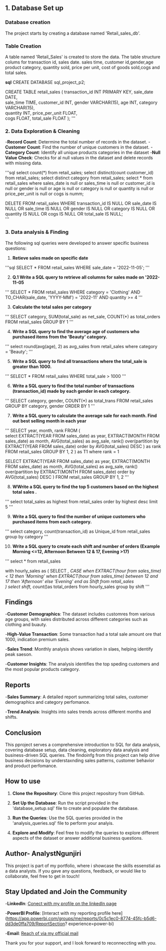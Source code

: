 ## 1. Database Set up

### Database creation
The project starts by creating a database named 'Retail_sales_db'.

### Table Creation
 A table named 'Retail_Sales' is created to store the data. The table structure colums for transaction id, sales date. sales time, customer id,gender,age product category, quantity sold, price per unit, cost of goods sold,cogs and total sales.



**sql**
CREATE DATABASE sql_project_p2;

CREATE TABLE retail_sales
            (
                transaction_id INT PRIMARY KEY,	
                sale_date DATE,	 
                sale_time TIME,	
                customer_id	INT,
                gender	VARCHAR(15),
                age	INT,
                category VARCHAR(15),	
                quantity	INT,
                price_per_unit FLOAT,	
                cogs	FLOAT,
                total_sale FLOAT
            );
'''
### 2. Data Exploration & Cleaning

-**Record Count**: Determine the total number of records in the dataset.
-**Customer Count**: Find the number of unique customers in the dataset.
-**Category Count**: Identify all unique products categories in the dataset
-**Null Value Check**: Checks for al null values in the dataset and delete records with missing data.



'''sql
    select count(*) from retail_sales;
    select distinct(count customer_id) from retail_sales;
    select distinct category from retail_sales;
    select * from retail_sales
    where
    sales_date is null or sales_time is null or customer_id is null or gender is null 
    or age is null or category is null or quantity is null or price_per_unit is null or cogs is numm;

   DELETE FROM retail_sales
   WHERE 
    transaction_id IS NULL
    OR sale_date IS NULL
    OR sale_time IS NULL
    OR gender IS NULL
    OR category IS NULL
    OR quantity IS NULL
    OR cogs IS NULL
    OR total_sale IS NULL;  
'''


### 3. Data analysis & Finding

The following sql queries were developed to answer specific business questions:
1. **Retieve sales made on specific date**

   
'''sql
   SELECT *
   FROM retail_sales
   WHERE sale_date = '2022-11-05';
'''


2. **Q.1 Write a SQL query to retrieve all columns for sales made on '2022-11-05**


'''
   SELECT *
   FROM retail_sales
   WHERE 
    category = 'Clothing'
    AND 
    TO_CHAR(sale_date, 'YYYY-MM') = '2022-11'
    AND
    quantity >= 4
'''   

 
 3. **Calculate the total sales per category**

    
'''
    SELECT 
    category,
    SUM(total_sale) as net_sale,
    COUNT(*) as total_orders
    FROM retail_sales
    GROUP BY 1
'''


4. **Write a SQL query to find the average age of customers who purchased items from the 'Beauty' category.**

   
'''
    select round(avg(age), 2) as avg_sales
    from retail_sales
    where category = 'Beauty';
'''


5. **Write a SQL query to find all transactions where the total_sale is greater than 1000.**

   
'''
  SELECT * FROM retail_sales
  WHERE total_sale > 1000
'''


6. **Write a SQL query to find the total number of transactions (transaction_id) made by each gender in each category.**

    
'''
 SELECT 
 category,
 gender,
 COUNT(*) as total_trans
FROM retail_sales
GROUP BY category, gender
ORDER BY 1
'''


7. **Write a SQL query to calculate the average sale for each month. Find out best selling month in each year**

    
'''
SELECT  year,
month,
rank
FROM
(	
select
EXTRACT(YEAR FROM sales_date) as year,
EXTRACT(MONTH FROM sales_date) as month,
AVG(total_sales) as avg_sale,
rank() over(partition by EXTRACT(YEAR FROM sales_date) order by AVG(total_sales) DESC ) as rank
FROM retail_sales
GROUP BY 1, 2
) as T1
where rank = 1


SELECT 
EXTRACT(YEAR FROM sales_date) as year,
EXTRACT(MONTH FROM sales_date) as month,
AVG(total_sales) as avg_sale,
rank() over(partition by EXTRACT(MONTH FROM sales_date) order by AVG(total_sales) DESC )
FROM retail_sales
GROUP BY 1, 2
'''
	


8. **WWrite a SQL query to find the top 5 customers based on the highest total sales .**

   
'''
select 
total_sales as highest
from retail_sales 
order by highest desc
limit 5
'''



9. **Write a SQL query to find the number of unique customers who purchased items from each category.**

    
'''
select 
category,
count(transaction_id) as Unique_id
from retail_sales 
group by category
'''



10. **Write a SQL query to create each shift and number of orders (Example Morning <=12, Afternoon Between 12 & 17, Evening >17)**

    
'''
select * from retail_sales

with hourly_sales
as
(
SELECT *,
CASE
when EXTRACT(hour from sales_time) < 12  then 'Morning'
when EXTRACT(hour from sales_time) between 12 and 17 then 'Afternoon'
else 'Evening'
end as Shift
from retail_sales	
)
select 
shift,
count(*)as total_orders
from hourly_sales
group by shift
'''

## Findings

-**Customer Demographics**: The dataset includes customres from various age groups, with sales distributed across different categories such as clothing and buauty.

-**High-Value Transaction**: Some transaction had a total sale amount ore that 1000, indication premium sales.

-**Sales Trend**: Monthly analysis shows variation in slaes, helping identify peak saeson.

-**Customer Insights**: The analysis identifies the top speding customers and the most popular products category.



## Reports

-**Sales Summary**: A detailed report summarizing total sales, customer demographics and category perfomance.

-**Trend Analysis**: Insights into sales trends across different months and shifts.


## Conclusion

This pproject serves a comprehensive introduction to SQL for data analysis, covering database setup, data cleaning, exploratory data analysis and 
business-driven SQL queries. The findoinfg from this project can help drive business decisions by understaxnding sales patterns, customer behavior
and product perfomance.


## How to use
1. **Clone the Repository**: Clone this project repository from GitHub.

2. **Set Up the Database**: Run the script provided in the 'database_setup.sql' file to create and populate the database.

3. **Run the Queries**: Use the SQL queries provided in the 'analysis_queries.sql' file to perform your analyis.

4. **Explore and Modify**: Feel free to modify the queries to explore different aspects of the dataset or answer additional business questions.


## Author- AnalystNgunjiri

This project is part of my portfolio, where i showcase the skills essenstial as a data analysts. If you gave any questions, feedback, or would like to collaborate, feel free to get in touch!


## Stay Updated and Join the Community

-**LinkedIn**: [Conect with my profile on the linkedIn page](https://www.linkedin.com/in/isaac-ngunjiri-35429026a)

-**PowerBI Profile**: [Interact with my reporting profile here](https://app.powerbi.com/groups/me/reports/0c5c1ec0-8774-45fc-b5d6-dd3de0ffa709/ReportSection?                 experience=power-bi)

-**Email**: [Reach of via my official mail](ngunjiriisaac6@gmail.com)

Thank you for your support, and I look forward to reconneccting with you.
